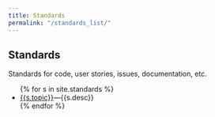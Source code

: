 ```yaml
---
title: Standards
permalink: "/standards_list/"
---
```


## Standards

Standards for code, user stories, issues, documentation, etc.

<ul>
{% for s in site.standards %}
  <li {% if s.indent %} class="indent" {% endif %}>
   <a href="{{ s.url | relative_url}}">{{s.topic}}</a>&mdash;{{s.desc}}
  </li>
{% endfor %}
</ul>







